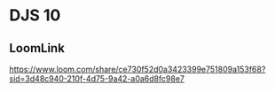 # DJS 10
## LoomLink
https://www.loom.com/share/ce730f52d0a3423399e751809a153f68?sid=3d48c940-210f-4d75-9a42-a0a6d8fc98e7
